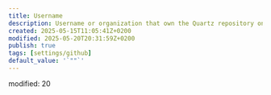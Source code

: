 ```yaml
---
title: Username
description: Username or organization that own the Quartz repository on GitHub.
created: 2025-05-15T11:05:41Z+0200
modified: 2025-05-20T20:31:59Z+0200
publish: true
tags: [settings/github]
default_value: '`""`'
---
```


modified: 20

